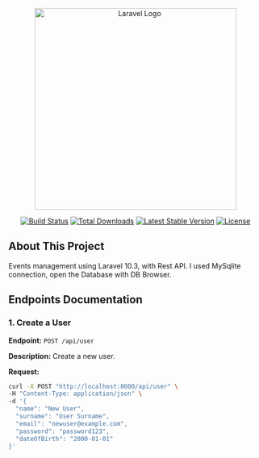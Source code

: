 <p align="center"><a href="https://laravel.com" target="_blank"><img src="https://raw.githubusercontent.com/laravel/art/master/logo-lockup/5%20SVG/2%20CMYK/1%20Full%20Color/laravel-logolockup-cmyk-red.svg" width="400" alt="Laravel Logo"></a></p>

<p align="center">
<a href="https://github.com/laravel/framework/actions"><img src="https://github.com/laravel/framework/workflows/tests/badge.svg" alt="Build Status"></a>
<a href="https://packagist.org/packages/laravel/framework"><img src="https://img.shields.io/packagist/dt/laravel/framework" alt="Total Downloads"></a>
<a href="https://packagist.org/packages/laravel/framework"><img src="https://img.shields.io/packagist/v/laravel/framework" alt="Latest Stable Version"></a>
<a href="https://packagist.org/packages/laravel/framework"><img src="https://img.shields.io/packagist/l/laravel/framework" alt="License"></a>
</p>

## About This Project

Events management using Laravel 10.3, with Rest API.
I used MySqlite connection, open the Database with DB Browser.

## Endpoints Documentation

### 1. Create a User
**Endpoint:** `POST /api/user`

**Description:** Create a new user.

**Request:**

```bash
curl -X POST "http://localhost:8000/api/user" \
-H "Content-Type: application/json" \
-d '{
  "name": "New User",
  "surname": "User Surname",
  "email": "newuser@example.com",
  "password": "password123",
  "dateOfBirth": "2000-01-01"
}'
